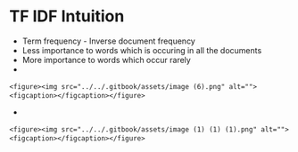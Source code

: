 # TF IDF Intuition

* Term frequency - Inverse document frequency
* Less importance to words which is occuring in all the documents
* More importance to words which occur rarely
*

    <figure><img src="../../.gitbook/assets/image (6).png" alt=""><figcaption></figcaption></figure>
*

    <figure><img src="../../.gitbook/assets/image (1) (1) (1).png" alt=""><figcaption></figcaption></figure>
